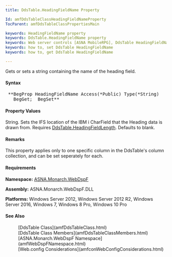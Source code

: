```yaml
---
title: DdsTable.HeadingFieldName Property

Id: amfDdsTableClassHeadingFieldNameProperty
TocParent: amfDdsTableClassPropertiesMain

keywords: HeadingFieldName property
keywords: DdsTable.HeadingFieldName property
keywords: Web server controls [ASNA MobileRPG], DdsTable HeadingFieldName
keywords: how to, set DdsTable HeadingFieldName
keywords: how to, get DdsTable HeadingFieldName

---
```


Gets or sets a string containing the name of the heading field.

#### Syntax
<pre class="prettyprint"> **BegProp HeadingFieldName Access(*Public) Type(*String)
   BegGet;  BegSet** </pre>

#### Property Values
String. Sets the IFS location of the IBM i CharField that the Heading data is drawn from. Requires [DdsTable.HeadingFieldLength](amfDdsTableClassHeadingFieldLengthProperty.html). Defaults to blank.

#### Remarks
This property applies only to one specific column in the DdsTable's column collection, and can be set seperately for each. 

#### Requirements
**Namespace:** [ASNA.Monarch.WebDspF](amfWebDspFNamespace.html)

**Assembly:** ASNA.Monarch.WebDspF.DLL

**Platforms:** Windows Server 2012, Windows Server 2012 R2, Windows Server 2016, Windows 7, Windows 8 Pro, Windows 10 Pro

#### See Also
<dl>
        <dd>[DdsTable Class](amfDdsTableClass.html)</dd>
        <dd>[DdsTable Class Members](amfDdsTableClassMembers.html)</dd>
        <dd>[ASNA.Monarch.WebDspF Namespace](amfWebDspFNamespace.html)</dd>
        <dd>[Web.config Considerations](amfconWebConfigConsiderations.html)</dd>
</dl>


